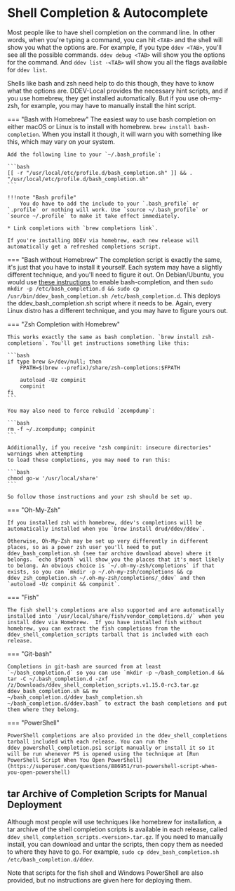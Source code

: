 # Shell Completion & Autocomplete

Most people like to have shell completion on the command line. In other words, when you're typing a command, you can hit `<TAB>` and the shell will show you what the options are. For example, if you type `ddev <TAB>`, you'll see all the possible commands. `ddev debug <TAB>` will show you the options for the command. And `ddev list -<TAB>` will show you all the flags available for `ddev list`.

Shells like bash and zsh need help to do this though, they have to know what the options are. DDEV-Local provides the necessary hint scripts, and if you use homebrew, they get installed automatically. But if you use oh-my-zsh, for example, you may have to manually install the hint script.

=== "Bash with Homebrew"
    The easiest way to use bash completion on either macOS or Linux is to install with homebrew. `brew install bash-completion`. When you install it though, it will warn you with something like this, which may vary on your system.

    Add the following line to your `~/.bash_profile`:

    ```bash
    [[ -r "/usr/local/etc/profile.d/bash_completion.sh" ]] && . "/usr/local/etc/profile.d/bash_completion.sh"
    ```

    !!!note "Bash profile"
        You do have to add the include to your `.bash_profile` or `.profile` or nothing will work. Use `source ~/.bash_profile` or `source ~/.profile` to make it take effect immediately.

    * Link completions with `brew completions link`.

    If you're installing DDEV via homebrew, each new release will automatically get a refreshed completions script.

=== "Bash without Homebrew"
    The completion script is exactly the same, it's just that you have to install it yourself. Each system may have a slightly different technique, and you'll need to figure it out. On Debian/Ubuntu, you would use [these instructions](https://www.cyberciti.biz/faq/add-bash-auto-completion-in-ubuntu-linux/) to enable bash-completion, and then `sudo mkdir -p /etc/bash_completion.d && sudo cp /usr/bin/ddev_bash_completion.sh /etc/bash_completion.d`. This deploys the ddev_bash_completion.sh script where it needs to be. Again, every Linux distro has a different technique, and you may have to figure yours out.

=== "Zsh Completion with Homebrew"

    This works exactly the same as bash completion. `brew install zsh-completions`. You'll get instructions something like this:

    ```bash
    if type brew &>/dev/null; then
        FPATH=$(brew --prefix)/share/zsh-completions:$FPATH
    
        autoload -Uz compinit
        compinit
    fi
    ```
    
    You may also need to force rebuild `zcompdump`:

    ```bash
    rm -f ~/.zcompdump; compinit
    ```
    
    Additionally, if you receive "zsh compinit: insecure directories" warnings when attempting
    to load these completions, you may need to run this:

    ```bash
    chmod go-w '/usr/local/share'
    ```
    
    So follow those instructions and your zsh should be set up.

=== "Oh-My-Zsh"

    If you installed zsh with homebrew, ddev's completions will be automatically installed when you `brew install drud/ddev/ddev`.
    
    Otherwise, Oh-My-Zsh may be set up very differently in different places, so as a power zsh user you'll need to put ddev_bash_completion.sh (see tar archive download above) where it belongs. `echo $fpath` will show you the places that it's most likely to belong. An obvious choice is `~/.oh-my-zsh/completions` if that exists, so you can `mkdir -p ~/.oh-my-zsh/completions && cp ddev_zsh_completion.sh ~/.oh-my-zsh/completions/_ddev` and then `autoload -Uz compinit && compinit`.

=== "Fish"

    The fish shell's completions are also supported and are automatically installed into `/usr/local/share/fish/vendor_completions.d/` when you install ddev via Homebrew.  If you have installed fish without homebrew, you can extract the fish completions from the ddev_shell_completion_scripts tarball that is included with each release.

=== "Git-bash"

    Completions in git-bash are sourced from at least `~/bash_completion.d` so you can use `mkdir -p ~/bash_completion.d && tar -C ~/.bash_completion.d -zxf /z/Downloads/ddev_shell_completion_scripts.v1.15.0-rc3.tar.gz ddev_bash_completion.sh && mv ~/bash_completion.d/ddev_bash_completion.sh ~/bash_completion.d/ddev.bash` to extract the bash completions and put them where they belong.

=== "PowerShell"

    PowerShell completions are also provided in the ddev_shell_completions tarball included with each release. You can run the ddev_powershell_completion.ps1 script manually or install it so it will be run whenever PS is opened using the technique at [Run PowerShell Script When You Open PowerShell](https://superuser.com/questions/886951/run-powershell-script-when-you-open-powershell)

## tar Archive of Completion Scripts for Manual Deployment

Although most people will use techniques like homebrew for installation, a tar archive of the shell completion scripts is available in each release, called `ddev_shell_completion_scripts.<version>.tar.gz`. If you need to manually install, you can download and untar the scripts, then copy them as needed to where they have to go. For example, `sudo cp ddev_bash_completion.sh /etc/bash_completion.d/ddev`.

Note that scripts for the fish shell and Windows PowerShell are also provided, but no instructions are given here for deploying them.
